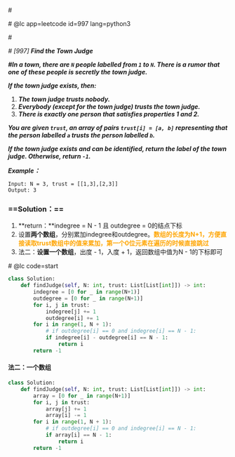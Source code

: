 \#

\# @lc app=leetcode id=997 lang=python3

\#

*\# [997] **Find the Town Judge***

***\#In a town, there are `N` people labelled from `1` to `N`. There is a rumor that one of these people is secretly the town judge.***

***If the town judge exists, then:***

1. ***The town judge trusts nobody.***
2. ***Everybody (except for the town judge) trusts the town judge.***
3. ***There is exactly one person that satisfies properties 1 and 2.***

***You are given `trust`, an array of pairs `trust[i] = [a, b]` representing that the person labelled `a` trusts the person labelled `b`.***

***If the town judge exists and can be identified, return the label of the town judge. Otherwise, return `-1`.***

***Example：***

```
Input: N = 3, trust = [[1,3],[2,3]]
Output: 3
```

### ==Solution：==

1. **return：**indegree = N - 1 且 outdegree = 0的结点下标
2. 设置**两个数组**，分别累加indegree和outdegree。<span style='color:orange;background:背景颜色;font-size:文字大小;'>**数组的长度为N+1，方便直接读取trust数组中的值来累加，第一个0位元素在遍历的时候直接跳过** </span>
3. 法二：**设置一个数组**，出度 - 1，入度 + 1，返回数组中值为N - 1的下标即可

\# @lc code=start

```python
class Solution:
    def findJudge(self, N: int, trust: List[List[int]]) -> int:
        indegree = [0 for _ in range(N+1)]
        outdegree = [0 for _ in range(N+1)]
        for i, j in trust:
            indegree[j] += 1
            outdegree[i] += 1
        for i in range(1, N + 1):
            # if outdegree[i] == 0 and indegree[i] == N - 1:
            if indegree[i] - outdegree[i] == N - 1:
                return i
        return -1 
```



#### 法二：一个数组

```python
class Solution:
    def findJudge(self, N: int, trust: List[List[int]]) -> int:
        array = [0 for _ in range(N+1)]
        for i, j in trust:
            array[j] += 1
            array[i] -= 1
        for i in range(1, N + 1):
            # if outdegree[i] == 0 and indegree[i] == N - 1:
            if array[i] == N - 1:
                return i
        return -1
```

